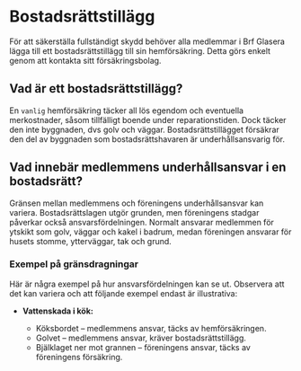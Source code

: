 # Bostadsrättstillägg

För att säkerställa fullständigt skydd behöver alla medlemmar i Brf Glasera
lägga till ett bostadsrättstillägg till sin hemförsäkring. Detta görs enkelt
genom att kontakta sitt försäkringsbolag.

## Vad är ett bostadsrättstillägg?

En `vanlig` hemförsäkring täcker all lös egendom och eventuella merkostnader,
såsom tillfälligt boende under reparationstiden. Dock täcker den inte
byggnaden, dvs golv och väggar. Bostadsrättstillägget försäkrar den del av
byggnaden som bostadsrättshavaren är underhållsansvarig för.

## Vad innebär medlemmens underhållsansvar i en bostadsrätt?

Gränsen mellan medlemmens och föreningens underhållsansvar kan variera.
Bostadsrättslagen utgör grunden, men föreningens stadgar påverkar också
ansvarsfördelningen. Normalt ansvarar medlemmen för ytskikt som golv, väggar
och kakel i badrum, medan föreningen ansvarar för husets stomme, ytterväggar,
tak och grund.

### Exempel på gränsdragningar

Här är några exempel på hur ansvarsfördelningen kan se ut. Observera att det
kan variera och att följande exempel endast är illustrativa:

- **Vattenskada i kök:**

  - Köksbordet – medlemmens ansvar, täcks av hemförsäkringen.
  - Golvet – medlemmens ansvar, kräver bostadsrättstillägg.
  - Bjälklaget ner mot grannen – föreningens ansvar, täcks av föreningens
    försäkring.
